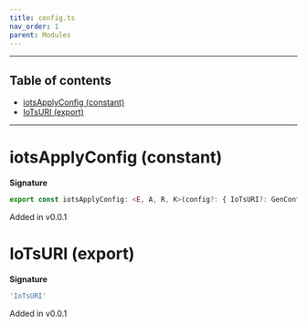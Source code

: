 ```yaml
---
title: config.ts
nav_order: 1
parent: Modules
---
```


---

<h2 class="text-delta">Table of contents</h2>

- [iotsApplyConfig (constant)](#iotsapplyconfig-constant)
- [IoTsURI (export)](#iotsuri-export)

---

# iotsApplyConfig (constant)

**Signature**

```ts
export const iotsApplyConfig: <E, A, R, K>(config?: { IoTsURI?: GenConfig<Type<A, E, unknown>, R, K>; }) => GenConfig<Type<A, E, unknown>, R, K> = ...
```

Added in v0.0.1

# IoTsURI (export)

**Signature**

```ts
'IoTsURI'
```

Added in v0.0.1
